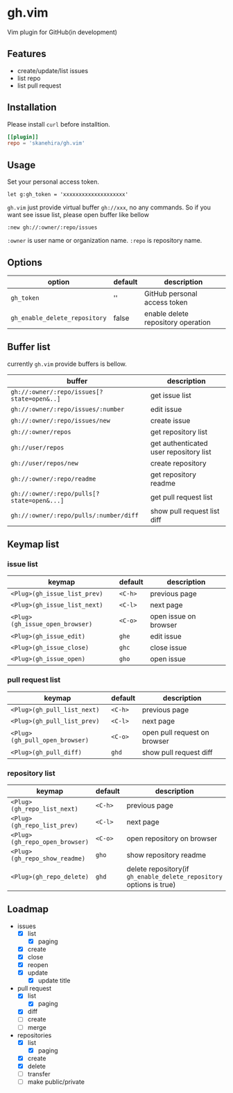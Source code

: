 # gh.vim
Vim plugin for GitHub(in development)

## Features
- create/update/list issues
- list repo
- list pull request

## Installation
Please install `curl` before installtion.

```toml
[[plugin]]
repo = 'skanehira/gh.vim'
```

## Usage
Set your personal access token.

```vim
let g:gh_token = 'xxxxxxxxxxxxxxxxxxxx'
```

`gh.vim` just provide virtual buffer `gh://xxx`, no any commands.
So if you want see issue list, please open buffer like bellow

```
:new gh://:owner/:repo/issues
```

`:owner` is user name or organization name.
`:repo` is repository name.

## Options

| option                        | default | description                        |
|-------------------------------|---------|------------------------------------|
| `gh_token`                    | ''      | GitHub personal access token       |
| `gh_enable_delete_repository` | false   | enable delete repository operation |

## Buffer list
currently `gh.vim` provide buffers is bellow.

| buffer                                     | description                            |
|--------------------------------------------|----------------------------------------|
| `gh://:owner/:repo/issues[?state=open&..]` | get issue list                         |
| `gh://:owner/:repo/issues/:number`         | edit issue                             |
| `gh://:owner/:repo/issues/new`             | create issue                           |
| `gh://:owner/repos`                        | get repository list                    |
| `gh://user/repos`                          | get authenticated user repository list |
| `gh://user/repos/new`                      | create repository                      |
| `gh://:owner/:repo/readme`                 | get repository readme                  |
| `gh://:owner/:repo/pulls[?state=open&...]` | get pull request list                  |
| `gh://:owner/:repo/pulls/:number/diff`     | show pull request list diff            |

## Keymap list
### issue list

| keymap                          | default | description           |
|---------------------------------|---------|-----------------------|
| `<Plug>(gh_issue_list_prev)`    | `<C-h>` | previous page         |
| `<Plug>(gh_issue_list_next)`    | `<C-l>` | next page             |
| `<Plug>(gh_issue_open_browser)` | `<C-o>` | open issue on browser |
| `<Plug>(gh_issue_edit)`         | `ghe`   | edit issue            |
| `<Plug>(gh_issue_close)`        | `ghc`   | close issue           |
| `<Plug>(gh_issue_open)`         | `gho`   | open issue            |

### pull request list

| keymap                         | default | description                  |
|--------------------------------|---------|------------------------------|
| `<Plug>(gh_pull_list_next)`    | `<C-h>` | previous page                |
| `<Plug>(gh_pull_list_prev)`    | `<C-l>` | next page                    |
| `<Plug>(gh_pull_open_browser)` | `<C-o>` | open pull request on browser |
| `<Plug>(gh_pull_diff)`         | `ghd`   | show pull request diff       |

### repository list

| keymap                         | default | description                                                         |
|--------------------------------|---------|---------------------------------------------------------------------|
| `<Plug>(gh_repo_list_next)`    | `<C-h>` | previous page                                                       |
| `<Plug>(gh_repo_list_prev)`    | `<C-l>` | next page                                                           |
| `<Plug>(gh_repo_open_browser)` | `<C-o>` | open repository on browser                                          |
| `<Plug>(gh_repo_show_readme)`  | `gho`   | show repository readme                                              |
| `<Plug>(gh_repo_delete)`       | `ghd`   | delete repository(if `gh_enable_delete_repository` options is true) |

## Loadmap
- issues
  - [x] list
    - [x] paging
  - [x] create
  - [x] close
  - [x] reopen
  - [x] update
    - [x] update title
- pull request
  - [x] list
    - [x] paging
  - [x] diff
  - [ ] create
  - [ ] merge
- repositories
  - [x] list
    - [x] paging
  - [x] create
  - [x] delete
  - [ ] transfer
  - [ ] make public/private
